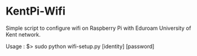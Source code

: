 # KentPi-Wifi
Simple script to configure wifi on Raspberry Pi with Eduroam University of Kent network. 

Usage : 
                    $> sudo python wifi-setup.py [identity] [password]
